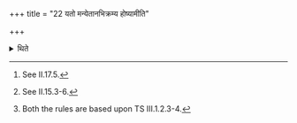 +++
title = "22 यतो मन्येतानभिक्रम्य होष्यामीति"

+++

<details><summary>थिते</summary>

22. Standing at the place from where he may think “I shall (be able to) offer, without having to step forward,[^1] having held either the ladle or the Vāyavya-goblet, he makes the Āgnīdhra to say astu śrauṣaṭ.[^2] Or after having taken the scoop or having filled the goblet, he should bespeak the Stotra (singing)[^3]-This is a general rule.  

[^1]: See II.17.5.  

[^2]: See II.15.3-6.  

[^3]: Both the rules are based upon TS III.1.2.3-4.  
</details>
